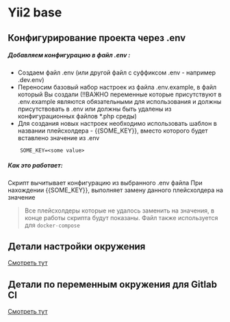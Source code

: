 Yii2 base
=====

Конфигурирование проекта через .env
-------------------

##### Добавляем конфигурацию в файл .env :
* Создаем файл .env (или другой файл с суффиксом .env - например .dev.env)
* Переносим базовый набор настроек из файла .env.example, в файл который Вы создали (!!ВАЖНО переменные которые присутствуют в .env.example являются обязательными для использования и должны присутствовать в .env или должны быть удалены из конфигурационных файлов *.php среды)
* Для создания новых настроек необходимо использовать шаблон в названии плейсхолдера - {{SOME_KEY}}, вместо которого будет вставлено значение из .env
```
    SOME_KEY=<some value>
```


##### Как это работает:
 Скрипт вычитывает конфигурацию из выбранного .env файла
 При нахождении {{SOME_KEY}}, выполняет замену данного плейсхолдера на значение

> Все плейсхолдеры которые не удалось заменить на значения, в конце работы скрипта будут показаны.
> Файл также используется для `docker-compose`

Детали настройки окружения
-------------------
[Смотреть тут](dev/README.md)

Детали по переменным окружения для Gitlab CI
-------------------
[Смотреть тут](.gitlab-ci/README.md)
